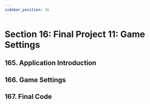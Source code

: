 ```yaml
---
sidebar_position: 16
---
```


# Section 16: Final Project 11: Game Settings

## 165. Application Introduction

>

## 166. Game Settings

>

## 167. Final Code

>
